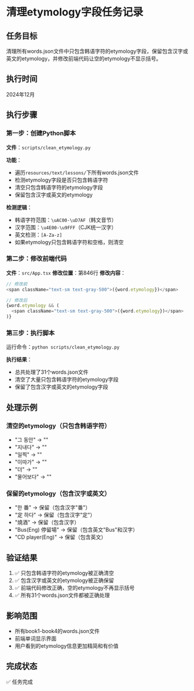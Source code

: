 # 清理etymology字段任务记录

## 任务目标
清理所有words.json文件中只包含韩语字符的etymology字段，保留包含汉字或英文的etymology，并修改前端代码让空的etymology不显示括号。

## 执行时间
2024年12月

## 执行步骤

### 第一步：创建Python脚本
**文件**：`scripts/clean_etymology.py`

**功能**：
- 遍历`resources/text/lessons/`下所有words.json文件
- 检测etymology字段是否只包含韩语字符
- 清空只包含韩语字符的etymology字段
- 保留包含汉字或英文的etymology

**检测逻辑**：
- 韩语字符范围：`\uAC00-\uD7AF`（韩文音节）
- 汉字范围：`\u4E00-\u9FFF`（CJK统一汉字）
- 英文检测：`[A-Za-z]`
- 如果etymology只包含韩语字符和空格，则清空

### 第二步：修改前端代码
**文件**：`src/App.tsx`
**修改位置**：第846行
**修改内容**：
```typescript
// 修改前
<span className="text-sm text-gray-500">({word.etymology})</span>

// 修改后
{word.etymology && (
  <span className="text-sm text-gray-500">({word.etymology})</span>
)}
```

### 第三步：执行脚本
运行命令：`python scripts/clean_etymology.py`

**执行结果**：
- 总共处理了31个words.json文件
- 清空了大量只包含韩语字符的etymology字段
- 保留了包含汉字或英文的etymology字段

## 处理示例

### 清空的etymology（只包含韩语字符）
- "그 동안" → ""
- "지내다" → ""
- "일찍" → ""
- "이따가" → ""
- "더" → ""
- "물어보다" → ""

### 保留的etymology（包含汉字或英文）
- "한 番" → 保留（包含汉字"番"）
- "定 하다" → 保留（包含汉字"定"）
- "燒酒" → 保留（包含汉字）
- "Bus(Eng) 停留場" → 保留（包含英文"Bus"和汉字）
- "CD player(Eng)" → 保留（包含英文）

## 验证结果
1. ✅ 只包含韩语字符的etymology被正确清空
2. ✅ 包含汉字或英文的etymology被正确保留
3. ✅ 前端代码修改正确，空的etymology不再显示括号
4. ✅ 所有31个words.json文件都被正确处理

## 影响范围
- 所有book1-book4的words.json文件
- 前端单词显示界面
- 用户看到的etymology信息更加精简和有价值

## 完成状态
✅ 任务完成 
